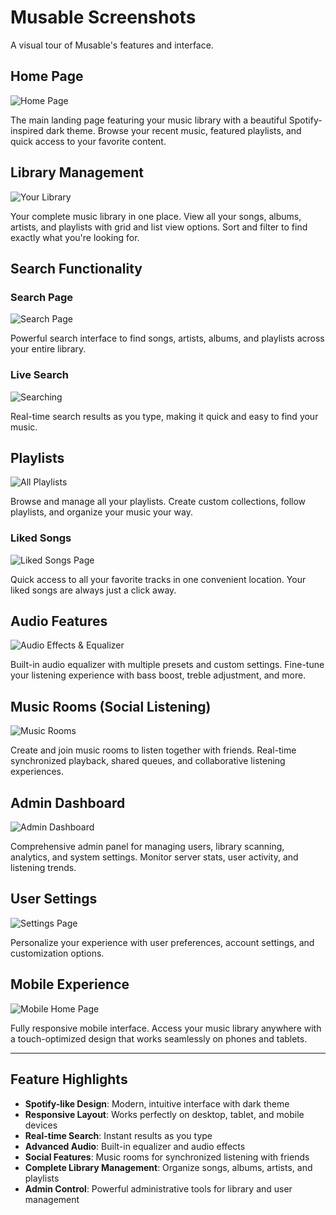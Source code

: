 # Musable Screenshots

A visual tour of Musable's features and interface.

## Home Page

![Home Page](https://raw.githubusercontent.com/musable/musable/refs/heads/main/screenshots/homePage.png)

The main landing page featuring your music library with a beautiful Spotify-inspired dark theme. Browse your recent music, featured playlists, and quick access to your favorite content.

## Library Management

![Your Library](https://raw.githubusercontent.com/musable/musable/refs/heads/main/screenshots/yourLibraryPage.png)

Your complete music library in one place. View all your songs, albums, artists, and playlists with grid and list view options. Sort and filter to find exactly what you're looking for.

## Search Functionality

### Search Page
![Search Page](https://raw.githubusercontent.com/musable/musable/refs/heads/main/screenshots/searchPage.png)

Powerful search interface to find songs, artists, albums, and playlists across your entire library.

### Live Search
![Searching](https://raw.githubusercontent.com/musable/musable/refs/heads/main/screenshots/searching.png)

Real-time search results as you type, making it quick and easy to find your music.

## Playlists

![All Playlists](https://raw.githubusercontent.com/musable/musable/refs/heads/main/screenshots/allPlaylistsPage.png)

Browse and manage all your playlists. Create custom collections, follow playlists, and organize your music your way.

### Liked Songs
![Liked Songs Page](https://raw.githubusercontent.com/musable/musable/refs/heads/main/screenshots/likedSongsPage.png)

Quick access to all your favorite tracks in one convenient location. Your liked songs are always just a click away.

## Audio Features

![Audio Effects & Equalizer](https://raw.githubusercontent.com/musable/musable/refs/heads/main/screenshots/audioEffects.png)

Built-in audio equalizer with multiple presets and custom settings. Fine-tune your listening experience with bass boost, treble adjustment, and more.

## Music Rooms (Social Listening)

![Music Rooms](https://raw.githubusercontent.com/musable/musable/refs/heads/main/screenshots/musicRooms.png)

Create and join music rooms to listen together with friends. Real-time synchronized playback, shared queues, and collaborative listening experiences.

## Admin Dashboard

![Admin Dashboard](https://raw.githubusercontent.com/musable/musable/refs/heads/main/screenshots/adminDashboardPage.png)

Comprehensive admin panel for managing users, library scanning, analytics, and system settings. Monitor server stats, user activity, and listening trends.

## User Settings

![Settings Page](https://raw.githubusercontent.com/musable/musable/refs/heads/main/screenshots/settingsPage.png)

Personalize your experience with user preferences, account settings, and customization options.

## Mobile Experience

![Mobile Home Page](https://raw.githubusercontent.com/musable/musable/refs/heads/main/screenshots/mobileHomePage.png)

Fully responsive mobile interface. Access your music library anywhere with a touch-optimized design that works seamlessly on phones and tablets.

---

## Feature Highlights

- **Spotify-like Design**: Modern, intuitive interface with dark theme
- **Responsive Layout**: Works perfectly on desktop, tablet, and mobile devices
- **Real-time Search**: Instant results as you type
- **Advanced Audio**: Built-in equalizer and audio effects
- **Social Features**: Music rooms for synchronized listening with friends
- **Complete Library Management**: Organize songs, albums, artists, and playlists
- **Admin Control**: Powerful administrative tools for library and user management
